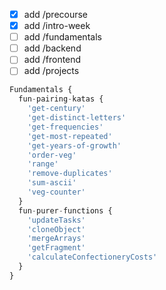 - [x] add /precourse
- [x] add /intro-week
- [ ] add /fundamentals
- [ ] add /backend
- [ ] add /frontend
- [ ] add /projects

```js
Fundamentals {
  fun-pairing-katas {
    'get-century'
    'get-distinct-letters'
    'get-frequencies'
    'get-most-repeated'
    'get-years-of-growth'
    'order-veg'
    'range'
    'remove-duplicates'
    'sum-ascii'
    'veg-counter'
  }
  fun-purer-functions {
    'updateTasks'
    'cloneObject'
    'mergeArrays'
    'getFragment'
    'calculateConfectioneryCosts'
  }
}
```

